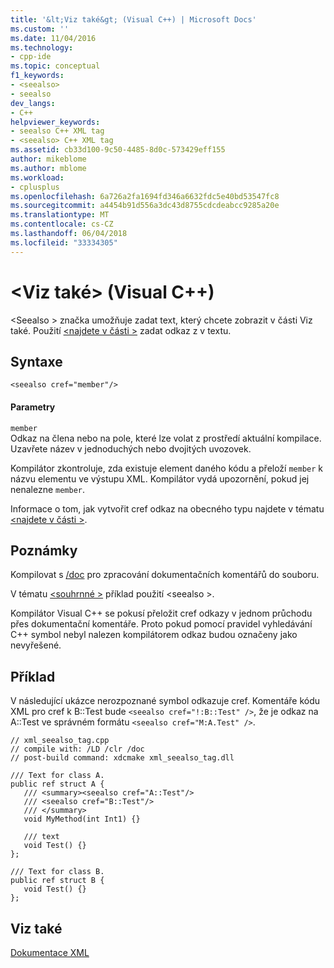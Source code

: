 ```yaml
---
title: '&lt;Viz také&gt; (Visual C++) | Microsoft Docs'
ms.custom: ''
ms.date: 11/04/2016
ms.technology:
- cpp-ide
ms.topic: conceptual
f1_keywords:
- <seealso>
- seealso
dev_langs:
- C++
helpviewer_keywords:
- seealso C++ XML tag
- <seealso> C++ XML tag
ms.assetid: cb33d100-9c50-4485-8d0c-573429eff155
author: mikeblome
ms.author: mblome
ms.workload:
- cplusplus
ms.openlocfilehash: 6a726a2fa1694fd346a6632fdc5e40bd53547fc8
ms.sourcegitcommit: a4454b91d556a3dc43d8755cdcdeabcc9285a20e
ms.translationtype: MT
ms.contentlocale: cs-CZ
ms.lasthandoff: 06/04/2018
ms.locfileid: "33334305"
---
```

# <a name="ltseealsogt-visual-c"></a>&lt;Viz také&gt; (Visual C++)
\<Seealso > značka umožňuje zadat text, který chcete zobrazit v části Viz také. Použití [ \<najdete v části >](../ide/see-visual-cpp.md) zadat odkaz z v textu.  
  
## <a name="syntax"></a>Syntaxe  
  
```  
<seealso cref="member"/>  
```  
  
#### <a name="parameters"></a>Parametry  
 `member`  
 Odkaz na člena nebo na pole, které lze volat z prostředí aktuální kompilace.  Uzavřete název v jednoduchých nebo dvojitých uvozovek.  
  
 Kompilátor zkontroluje, zda existuje element daného kódu a přeloží `member` k názvu elementu ve výstupu XML.  Kompilátor vydá upozornění, pokud jej nenalezne `member`.  
  
 Informace o tom, jak vytvořit cref odkaz na obecného typu najdete v tématu [ \<najdete v části >](../ide/see-visual-cpp.md).  
  
## <a name="remarks"></a>Poznámky  
 Kompilovat s [/doc](../build/reference/doc-process-documentation-comments-c-cpp.md) pro zpracování dokumentačních komentářů do souboru.  
  
 V tématu [ \<souhrnné >](../ide/summary-visual-cpp.md) příklad použití \<seealso >.  
  
 Kompilátor Visual C++ se pokusí přeložit cref odkazy v jednom průchodu přes dokumentační komentáře.  Proto pokud pomocí pravidel vyhledávání C++ symbol nebyl nalezen kompilátorem odkaz budou označeny jako nevyřešené.  
  
## <a name="example"></a>Příklad  
 V následující ukázce nerozpoznané symbol odkazuje cref. Komentáře kódu XML pro cref k B::Test bude `<seealso cref="!:B::Test" />`, že je odkaz na A::Test ve správném formátu `<seealso cref="M:A.Test" />`.  
  
```  
// xml_seealso_tag.cpp  
// compile with: /LD /clr /doc  
// post-build command: xdcmake xml_seealso_tag.dll  
  
/// Text for class A.  
public ref struct A {  
   /// <summary><seealso cref="A::Test"/>  
   /// <seealso cref="B::Test"/>  
   /// </summary>  
   void MyMethod(int Int1) {}  
  
   /// text  
   void Test() {}  
};  
  
/// Text for class B.  
public ref struct B {  
   void Test() {}  
};  
```  
  
## <a name="see-also"></a>Viz také  
 [Dokumentace XML](../ide/xml-documentation-visual-cpp.md)
